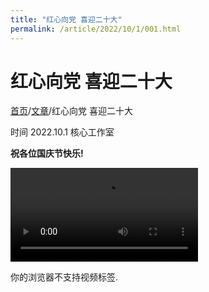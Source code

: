 ```yaml
---
title: "红心向党 喜迎二十大"
permalink: /article/2022/10/1/001.html
---
```


# 红心向党 喜迎二十大

[首页](/chs.html)/[文章](/chs/article.html)/红心向党 喜迎二十大

时间 2022.10.1   核心工作室

**祝各位国庆节快乐!**

<video src="https://video19.ifeng.com/video09/2022/10/01/p6981562715814760923-102-070420.mp4?reqtype=tsl&vid=fdc32845-beba-4eb7-9236-43e002849dbf&uid=0e7fFB&from=v_Free&pver=vHTML5Player_v2.0.0&sver=&se=&cat=&ptype=&platform=pc&sourceType=h5&dt=1664620493413&gid=PRodMYOTHPpl&sign=fea2a1b43549751c4b9bb3c2fe6035e4&tm=1664620493413&vkey=ewcHmRH7BewVcio%2FSP2qZH0YGuzrk6TVWE5yxDBk4ApwKsYxpVVal4djuCmJmY4%2FPRv97ER5ctlTtUhnTeV3fBBk4JAviT64TpWv4aWyOUFRGWw6CKZKCit%2F2eLQTt4YRmZeFOjlIl%2BkqhCdY0vSz9IUhvzEJLvr8GzbTp%2BJkNd%2Faejs2qaVUHoskifuKbRV5o6eVQDXEQnMqg5OKI2B3zcuC%2FV5OVtngAe4DR1m0X1b2pSv27K%2Bvv%2BNxDSb3Nj5wK48zUn8b57AFwBePO9XadXDqDbYi4MbcvxR1RzsqXs%3D" type="video/mp4" control="true" autoplay="autoplay" loop="loop"><p>你的浏览器不支持视频标签.</p></video>

